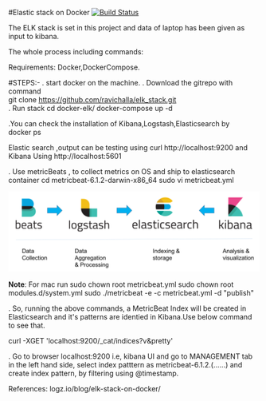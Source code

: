 #Elastic stack on Docker
[![Build Status](https://travis-ci.org/ravichalla/elkstack.svg?branch=master)](https://travis-ci.org/ravichalla/elkstack)


The ELK stack is set in this project and data of laptop has been given as input to kibana.


The whole process including commands:

Requirements:
Docker,DockerCompose.

#STEPS:-
. start docker on the machine.
. Download the gitrepo with command  
git clone https://github.com/ravichalla/elk_stack.git    
. Run stack
 cd docker-elk/
 docker-compose up -d

.You can check the installation of Kibana,Logstash,Elasticsearch by  
 docker ps

 Elastic search ,output can be testing using
 curl http://localhost:9200
 and Kibana Using
 http://localhost:5601

. Use metricBeats , to collect metrics on OS and ship to elasticsearch container
  cd metricbeat-6.1.2-darwin-x86_64
  sudo vi metricbeat.yml

![Kibana Dashboard](https://raw.githubusercontent.com/ravichalla/portfolio/master/public/images/portfolio/elk.png) 

**Note**: For mac run
  sudo chown root metricbeat.yml
  sudo chown root modules.d/system.yml
  sudo ./metricbeat -e -c metricbeat.yml -d "publish"

. So, running the above commands, a MetricBeat Index will be created in Elasticsearch and it's
  patterns are identied in Kibana.Use below command to see that.

  curl -XGET 'localhost:9200/_cat/indices?v&pretty'


. Go to browser localhost:9200 i.e, kibana UI and go to MANAGEMENT tab in the left hand side,
  select index patttern as metricbeat-6.1.2.(......)
  and create index pattern, by filtering using @timestamp.



References:
logz.io/blog/elk-stack-on-docker/
